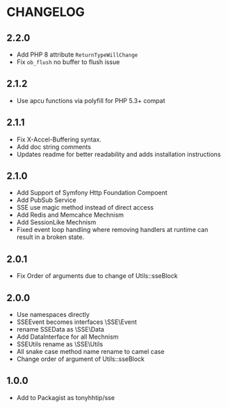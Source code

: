 CHANGELOG
===========

## 2.2.0

 * Add PHP 8 attribute `ReturnTypeWillChange`
 * Fix `ob_flush` no buffer to flush issue

## 2.1.2

 * Use apcu functions via polyfill for PHP 5.3+ compat

## 2.1.1

 * Fix X-Accel-Buffering syntax.
 * Add doc string comments
 * Updates readme for better readability and adds installation instructions

## 2.1.0

 * Add Support of Symfony Http Foundation Compoent
 * Add PubSub Service
 * SSE use magic method instead of direct access
 * Add Redis and Memcahce Mechnism
 * Add SessionLike Mechnism
 * Fixed event loop handling where removing handlers at runtime can result in a broken state.
 
## 2.0.1

 * Fix Order of arguments due to change of Utils::sseBlock
 
## 2.0.0

 * Use namespaces directly
 * SSEEvent becomes interfaces \SSE\Event
 * rename SSEData as \SSE\Data
 * Add DataInterface for all Mechnism
 * SSEUtils rename as \SSE\Utils
 * All snake case method name rename to camel case
 * Change order of argument of Utils::sseBlock
  
## 1.0.0

 * Add to Packagist as tonyhhtip/sse
